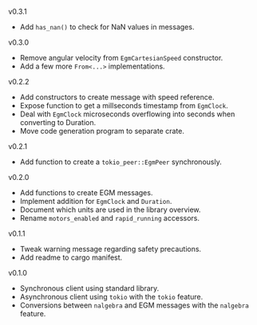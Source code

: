 v0.3.1
  * Add `has_nan()` to check for NaN values in messages.

v0.3.0
  * Remove angular velocity from `EgmCartesianSpeed` constructor.
  * Add a few more `From<...>` implementations.

v0.2.2
  * Add constructors to create message with speed reference.
  * Expose function to get a millseconds timestamp from `EgmClock`.
  * Deal with `EgmClock` microseconds overflowing into seconds when converting to Duration.
  * Move code generation program to separate crate.

v0.2.1
  * Add function to create a `tokio_peer::EgmPeer` synchronously.

v0.2.0
  * Add functions to create EGM messages.
  * Implement addition for `EgmClock` and `Duration`.
  * Document which units are used in the library overview.
  * Rename `motors_enabled` and `rapid_running` accessors.

v0.1.1
  * Tweak warning message regarding safety precautions.
  * Add readme to cargo manifest.

v0.1.0
  * Synchronous client using standard library.
  * Asynchronous client using `tokio` with the `tokio` feature.
  * Conversions between `nalgebra` and EGM messages with the `nalgebra` feature.
